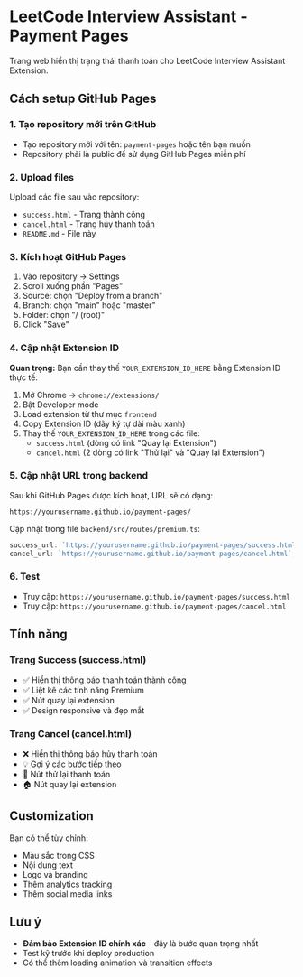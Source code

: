 # LeetCode Interview Assistant - Payment Pages

Trang web hiển thị trạng thái thanh toán cho LeetCode Interview Assistant Extension.

## Cách setup GitHub Pages

### 1. Tạo repository mới trên GitHub
- Tạo repository mới với tên: `payment-pages` hoặc tên bạn muốn
- Repository phải là public để sử dụng GitHub Pages miễn phí

### 2. Upload files
Upload các file sau vào repository:
- `success.html` - Trang thành công
- `cancel.html` - Trang hủy thanh toán
- `README.md` - File này

### 3. Kích hoạt GitHub Pages
1. Vào repository → Settings
2. Scroll xuống phần "Pages"
3. Source: chọn "Deploy from a branch"
4. Branch: chọn "main" hoặc "master"
5. Folder: chọn "/ (root)"
6. Click "Save"

### 4. Cập nhật Extension ID
**Quan trọng:** Bạn cần thay thế `YOUR_EXTENSION_ID_HERE` bằng Extension ID thực tế:

1. Mở Chrome → `chrome://extensions/`
2. Bật Developer mode
3. Load extension từ thư mục `frontend`
4. Copy Extension ID (dãy ký tự dài màu xanh)
5. Thay thế `YOUR_EXTENSION_ID_HERE` trong các file:
   - `success.html` (dòng có link "Quay lại Extension")
   - `cancel.html` (2 dòng có link "Thử lại" và "Quay lại Extension")

### 5. Cập nhật URL trong backend
Sau khi GitHub Pages được kích hoạt, URL sẽ có dạng:
```
https://yourusername.github.io/payment-pages/
```

Cập nhật trong file `backend/src/routes/premium.ts`:
```typescript
success_url: `https://yourusername.github.io/payment-pages/success.html?session_id={CHECKOUT_SESSION_ID}`,
cancel_url: `https://yourusername.github.io/payment-pages/cancel.html`,
```

### 6. Test
- Truy cập: `https://yourusername.github.io/payment-pages/success.html`
- Truy cập: `https://yourusername.github.io/payment-pages/cancel.html`

## Tính năng

### Trang Success (success.html)
- ✅ Hiển thị thông báo thanh toán thành công
- ✅ Liệt kê các tính năng Premium
- ✅ Nút quay lại extension
- ✅ Design responsive và đẹp mắt

### Trang Cancel (cancel.html)
- ❌ Hiển thị thông báo hủy thanh toán
- 💡 Gợi ý các bước tiếp theo
- 🔄 Nút thử lại thanh toán
- 🏠 Nút quay lại extension

## Customization

Bạn có thể tùy chỉnh:
- Màu sắc trong CSS
- Nội dung text
- Logo và branding
- Thêm analytics tracking
- Thêm social media links

## Lưu ý

- **Đảm bảo Extension ID chính xác** - đây là bước quan trọng nhất
- Test kỹ trước khi deploy production
- Có thể thêm loading animation và transition effects 
